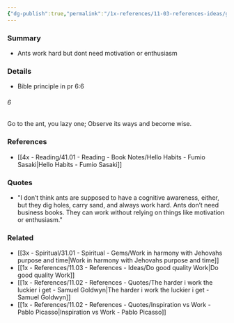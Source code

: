 ```yaml
---
{"dg-publish":true,"permalink":"/1x-references/11-03-references-ideas/go-to-the-ant-hard-work-without-motivation/","title":"Go to the ant - hard work without motivation","dgShowBacklinks":false}
---
```



### Summary
- Ants work hard but dont need motivation or enthusiasm

### Details
- Bible principle in pr 6:6 
<div class="transclusion internal-embed is-loaded"><div class="markdown-embed">



###### 6
Go to the ant, you lazy one; Observe its ways and become wise.


</div></div>


### References
- [[4x - Reading/41.01 - Reading - Book Notes/Hello Habits - Fumio Sasaki\|Hello Habits - Fumio Sasaki]]

### Quotes
- "I don’t think ants are supposed to have a cognitive awareness, either, but they dig holes, carry sand, and always work hard. Ants don’t need business books. They can work without relying on things like motivation or enthusiasm."

### Related
- [[3x - Spiritual/31.01 - Spiritual - Gems/Work in harmony with Jehovahs purpose and time\|Work in harmony with Jehovahs purpose and time]]
- [[1x - References/11.03 - References - Ideas/Do good quality Work\|Do good quality Work]]
- [[1x - References/11.02 - References - Quotes/The harder i work the luckier i get - Samuel Goldwyn\|The harder i work the luckier i get - Samuel Goldwyn]]
- [[1x - References/11.02 - References - Quotes/Inspiration vs Work - Pablo Picasso\|Inspiration vs Work - Pablo Picasso]]